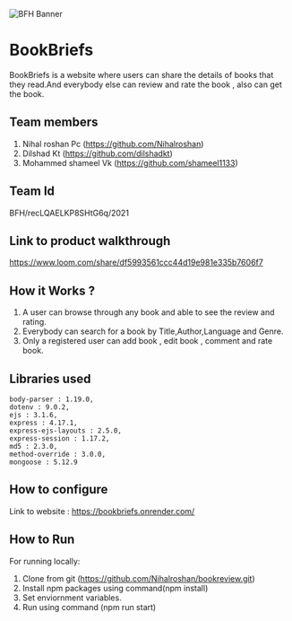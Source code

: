![BFH Banner](https://trello-attachments.s3.amazonaws.com/542e9c6316504d5797afbfb9/542e9c6316504d5797afbfc1/39dee8d993841943b5723510ce663233/Frame_19.png)
# BookBriefs
BookBriefs is a website where users can share the details of books that they read.And everybody else can review and rate the book , also can get the book.
## Team members
1. Nihal roshan Pc (https://github.com/Nihalroshan)
2. Dilshad Kt (https://github.com/dilshadkt)
3. Mohammed shameel Vk (https://github.com/shameel1133)
## Team Id
BFH/recLQAELKP8SHtG6q/2021
## Link to product walkthrough
https://www.loom.com/share/df5993561ccc44d19e981e335b7606f7
## How it Works ?
1. A user can browse through any book and able to see the review and rating.
2. Everybody can search for a book by Title,Author,Language and Genre.
3. Only a registered user can add book , edit book , comment and rate book.
## Libraries used
    body-parser : 1.19.0,
    dotenv : 9.0.2,
    ejs : 3.1.6,
    express : 4.17.1,
    express-ejs-layouts : 2.5.0,
    express-session : 1.17.2,
    md5 : 2.3.0,
    method-override : 3.0.0,
    mongoose : 5.12.9
## How to configure
Link to website : https://bookbriefs.onrender.com/
## How to Run
For running locally:
1. Clone from git (https://github.com/Nihalroshan/bookreview.git)
2. Install npm packages using command(npm install)
3. Set enviornment variables.
4. Run using command (npm run start)
